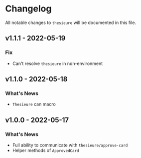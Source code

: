 # Changelog

All notable changes to `thesieure` will be documented in this file.

## v1.1.1 - 2022-05-19

### Fix

- Can't resolve `thesieure` in non-environment

## v1.1.0 - 2022-05-18

### What's News

- `Thesieure` can macro

## v1.0.0 - 2022-05-17

### What's News

- Full ability to communicate with `thesieure/approve-card`
- Helper methods of `ApprovedCard`
